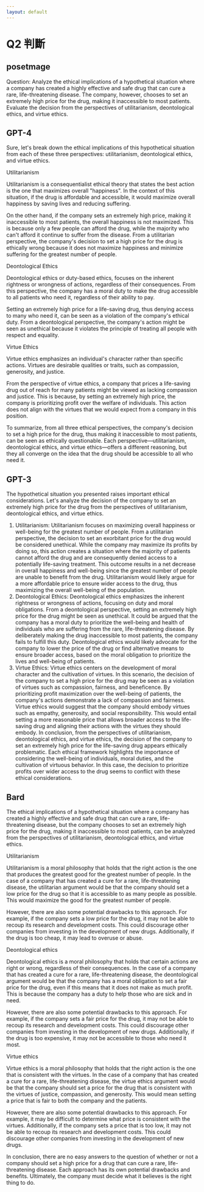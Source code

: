 ```yaml
---
layout: default
---
```


# Q2 判斷

## posetmage
Question: Analyze the ethical implications of a hypothetical situation where a company has created a highly effective and safe drug that can cure a rare, life-threatening disease. The company, however, chooses to set an extremely high price for the drug, making it inaccessible to most patients. Evaluate the decision from the perspectives of utilitarianism, deontological ethics, and virtue ethics.

## GPT-4

Sure, let's break down the ethical implications of this hypothetical situation from each of these three perspectives: utilitarianism, deontological ethics, and virtue ethics.

Utilitarianism

Utilitarianism is a consequentialist ethical theory that states the best action is the one that maximizes overall "happiness". In the context of this situation, if the drug is affordable and accessible, it would maximize overall happiness by saving lives and reducing suffering.

On the other hand, if the company sets an extremely high price, making it inaccessible to most patients, the overall happiness is not maximized. This is because only a few people can afford the drug, while the majority who can't afford it continue to suffer from the disease. From a utilitarian perspective, the company's decision to set a high price for the drug is ethically wrong because it does not maximize happiness and minimize suffering for the greatest number of people.

Deontological Ethics

Deontological ethics or duty-based ethics, focuses on the inherent rightness or wrongness of actions, regardless of their consequences. From this perspective, the company has a moral duty to make the drug accessible to all patients who need it, regardless of their ability to pay.

Setting an extremely high price for a life-saving drug, thus denying access to many who need it, can be seen as a violation of the company's ethical duty. From a deontological perspective, the company's action might be seen as unethical because it violates the principle of treating all people with respect and equality.

Virtue Ethics

Virtue ethics emphasizes an individual's character rather than specific actions. Virtues are desirable qualities or traits, such as compassion, generosity, and justice.

From the perspective of virtue ethics, a company that prices a life-saving drug out of reach for many patients might be viewed as lacking compassion and justice. This is because, by setting an extremely high price, the company is prioritizing profit over the welfare of individuals. This action does not align with the virtues that we would expect from a company in this position.

To summarize, from all three ethical perspectives, the company's decision to set a high price for the drug, thus making it inaccessible to most patients, can be seen as ethically questionable. Each perspective—utilitarianism, deontological ethics, and virtue ethics—offers a different reasoning, but they all converge on the idea that the drug should be accessible to all who need it.

## GPT-3
The hypothetical situation you presented raises important ethical considerations. Let's analyze the decision of the company to set an extremely high price for the drug from the perspectives of utilitarianism, deontological ethics, and virtue ethics.
1.	Utilitarianism: Utilitarianism focuses on maximizing overall happiness or well-being for the greatest number of people. From a utilitarian perspective, the decision to set an exorbitant price for the drug would be considered unethical. While the company may maximize its profits by doing so, this action creates a situation where the majority of patients cannot afford the drug and are consequently denied access to a potentially life-saving treatment. This outcome results in a net decrease in overall happiness and well-being since the greatest number of people are unable to benefit from the drug. Utilitarianism would likely argue for a more affordable price to ensure wider access to the drug, thus maximizing the overall well-being of the population.
2.	Deontological Ethics: Deontological ethics emphasizes the inherent rightness or wrongness of actions, focusing on duty and moral obligations. From a deontological perspective, setting an extremely high price for the drug might be seen as unethical. It could be argued that the company has a moral duty to prioritize the well-being and health of individuals who are suffering from the rare, life-threatening disease. By deliberately making the drug inaccessible to most patients, the company fails to fulfill this duty. Deontological ethics would likely advocate for the company to lower the price of the drug or find alternative means to ensure broader access, based on the moral obligation to prioritize the lives and well-being of patients.
3.	Virtue Ethics: Virtue ethics centers on the development of moral character and the cultivation of virtues. In this scenario, the decision of the company to set a high price for the drug may be seen as a violation of virtues such as compassion, fairness, and beneficence. By prioritizing profit maximization over the well-being of patients, the company's actions demonstrate a lack of compassion and fairness. Virtue ethics would suggest that the company should embody virtues such as empathy, generosity, and social responsibility. This would entail setting a more reasonable price that allows broader access to the life-saving drug and aligning their actions with the virtues they should embody.
In conclusion, from the perspectives of utilitarianism, deontological ethics, and virtue ethics, the decision of the company to set an extremely high price for the life-saving drug appears ethically problematic. Each ethical framework highlights the importance of considering the well-being of individuals, moral duties, and the cultivation of virtuous behavior. In this case, the decision to prioritize profits over wider access to the drug seems to conflict with these ethical considerations.



## Bard

The ethical implications of a hypothetical situation where a company has created a highly effective and safe drug that can cure a rare, life-threatening disease, but the company chooses to set an extremely high price for the drug, making it inaccessible to most patients, can be analyzed from the perspectives of utilitarianism, deontological ethics, and virtue ethics.

Utilitarianism

Utilitarianism is a moral philosophy that holds that the right action is the one that produces the greatest good for the greatest number of people. In the case of a company that has created a cure for a rare, life-threatening disease, the utilitarian argument would be that the company should set a low price for the drug so that it is accessible to as many people as possible. This would maximize the good for the greatest number of people.

However, there are also some potential drawbacks to this approach. For example, if the company sets a low price for the drug, it may not be able to recoup its research and development costs. This could discourage other companies from investing in the development of new drugs. Additionally, if the drug is too cheap, it may lead to overuse or abuse.

Deontological ethics

Deontological ethics is a moral philosophy that holds that certain actions are right or wrong, regardless of their consequences. In the case of a company that has created a cure for a rare, life-threatening disease, the deontological argument would be that the company has a moral obligation to set a fair price for the drug, even if this means that it does not make as much profit. This is because the company has a duty to help those who are sick and in need.

However, there are also some potential drawbacks to this approach. For example, if the company sets a fair price for the drug, it may not be able to recoup its research and development costs. This could discourage other companies from investing in the development of new drugs. Additionally, if the drug is too expensive, it may not be accessible to those who need it most.

Virtue ethics

Virtue ethics is a moral philosophy that holds that the right action is the one that is consistent with the virtues. In the case of a company that has created a cure for a rare, life-threatening disease, the virtue ethics argument would be that the company should set a price for the drug that is consistent with the virtues of justice, compassion, and generosity. This would mean setting a price that is fair to both the company and the patients.

However, there are also some potential drawbacks to this approach. For example, it may be difficult to determine what price is consistent with the virtues. Additionally, if the company sets a price that is too low, it may not be able to recoup its research and development costs. This could discourage other companies from investing in the development of new drugs.

In conclusion, there are no easy answers to the question of whether or not a company should set a high price for a drug that can cure a rare, life-threatening disease. Each approach has its own potential drawbacks and benefits. Ultimately, the company must decide what it believes is the right thing to do.